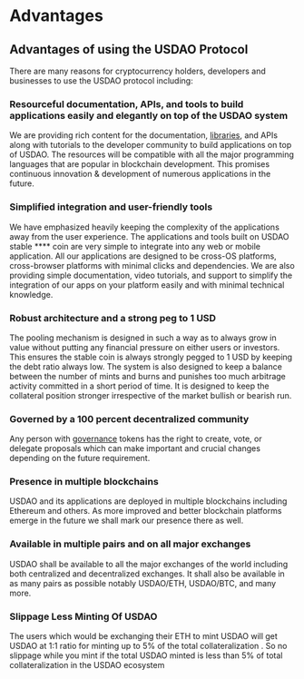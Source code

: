# Advantages

## **Advantages of using the USDAO Protocol**

There are many reasons for cryptocurrency holders, developers and businesses to use the USDAO protocol including:&#x20;

### **Resourceful documentation, APIs, and tools to build applications easily and elegantly on top of the USDAO system**&#x20;

We are providing rich content for the documentation, [libraries](../for-developers/), and APIs along with tutorials to the developer community to build applications on top of USDAO. The resources will be compatible with all the major programming languages that are popular in blockchain development. This promises continuous innovation & development of numerous applications in the future.

### &#x20;**Simplified integration and user-friendly tools**

We have emphasized heavily keeping the complexity of the applications away from the user experience. The applications and tools built on USDAO stable **** coin are very simple to integrate into any web or mobile application. All our applications are designed to be cross-OS platforms, cross-browser platforms with minimal clicks and dependencies. We are also providing simple documentation, video tutorials, and support to simplify the integration of our apps on your platform easily and with minimal technical knowledge.

### **Robust architecture and a strong peg to 1 USD**

The pooling mechanism is designed in such a way as to always grow in value without putting any financial pressure on either users or investors. This ensures the stable coin is always strongly pegged to 1 USD by keeping the debt ratio always low. The system is also designed to keep a balance between the number of mints and burns and punishes too much arbitrage activity committed in a short period of time. It is designed to keep the collateral position stronger irrespective of the market bullish or bearish run.

### **Governed by a 100 percent decentralized community**

Any person with [governance](../for-developers/governance.md) tokens has the right to create, vote, or delegate proposals which can make important and crucial changes depending on the future requirement.

### **Presence in multiple blockchains**

USDAO and its applications are deployed in multiple blockchains including Ethereum and others. As more improved and better blockchain platforms emerge in the future we shall mark our presence there as well.

### **Available in multiple pairs and on all major exchanges**

USDAO shall be available to all the major exchanges of the world including both centralized and decentralized exchanges. It shall also be available in as many pairs as possible notably USDAO/ETH, USDAO/BTC, and many more.

### Slippage Less Minting Of USDAO

The users which would be exchanging their ETH to mint USDAO will get USDAO at 1:1 ratio for minting up to 5% of the total collateralization . So no slippage while you mint if the total USDAO minted is less than  5% of total collateralization in the USDAO ecosystem
